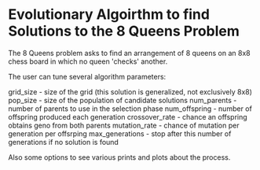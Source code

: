 # Evolutionary Algoirthm to find Solutions to the 8 Queens Problem

The 8 Queens problem asks to find an arrangement of 8 queens on an 8x8 chess board in which no queen 'checks' another.

The user can tune several algorithm parameters:

  grid_size - size of the grid (this solution is generalized, not exclusively 8x8)
  pop_size - size of the population of candidate solutions
  num_parents - number of parents to use in the selection phase
  num_offspring - number of offspring produced each generation
  crossover_rate - chance an offspring obtains geno from both parents
  mutation_rate - chance of mutation per generation per offsrping
  max_generations - stop after this number of generations if no solution is found
  
Also some options to see various prints and plots about the process.
  
  
